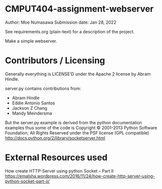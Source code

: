 CMPUT404-assignment-webserver
=============================

Author: Moe Numasawa
Submission date: Jan 28, 2022

See requirements.org (plain-text) for a description of the project.

Make a simple webserver.

Contributors / Licensing
========================

Generally everything is LICENSE'D under the Apache 2 license by Abram Hindle.

server.py contains contributions from:

* Abram Hindle
* Eddie Antonio Santos
* Jackson Z Chang
* Mandy Meindersma 

But the server.py example is derived from the python documentation
examples thus some of the code is Copyright © 2001-2013 Python
Software Foundation; All Rights Reserved under the PSF license (GPL
compatible) http://docs.python.org/2/library/socketserver.html

External Resources used
=======================
How create HTTP-Server using python Socket – Part II
https://emalsha.wordpress.com/2016/11/24/how-create-http-server-using-python-socket-part-ii/
